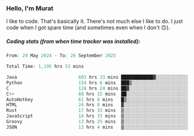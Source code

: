 ### Hello, I'm Murat

I like to code. That's basically it. There's not much else I like to do. I just code when I got spare time (and sometimes even when I don't 🙃).

##### Coding stats (from when time tracker was installed):
<!--START_SECTION:wakatime-->

```cpp
From: 29 May 2024 - To: 26 September 2025

Total Time: 1,195 hrs 53 mins

Java                       603 hrs 33 mins ████████████▓░░░░░░░░░░░░   50.18 %
Python                     154 hrs 6 mins  ███▒░░░░░░░░░░░░░░░░░░░░░   12.81 %
C                          124 hrs 24 mins ██▓░░░░░░░░░░░░░░░░░░░░░░   10.34 %
C++                        88 hrs 15 mins  ██░░░░░░░░░░░░░░░░░░░░░░░   07.34 %
AutoHotkey                 61 hrs 6 mins   █▒░░░░░░░░░░░░░░░░░░░░░░░   05.08 %
HTML                       24 hrs 8 mins   ▓░░░░░░░░░░░░░░░░░░░░░░░░   02.01 %
Rust                       17 hrs 33 mins  ▒░░░░░░░░░░░░░░░░░░░░░░░░   01.46 %
JavaScript                 14 hrs 33 mins  ▒░░░░░░░░░░░░░░░░░░░░░░░░   01.21 %
Groovy                     13 hrs 25 mins  ▒░░░░░░░░░░░░░░░░░░░░░░░░   01.12 %
JSON                       13 hrs 4 mins   ▒░░░░░░░░░░░░░░░░░░░░░░░░   01.09 %
```

<!--END_SECTION:wakatime-->
